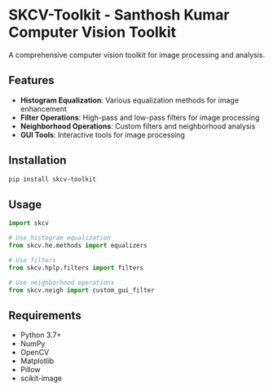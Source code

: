 # SKCV-Toolkit - Santhosh Kumar Computer Vision Toolkit

A comprehensive computer vision toolkit for image processing and analysis.

## Features

- **Histogram Equalization**: Various equalization methods for image enhancement
- **Filter Operations**: High-pass and low-pass filters for image processing
- **Neighborhood Operations**: Custom filters and neighborhood analysis
- **GUI Tools**: Interactive tools for image processing

## Installation

```bash
pip install skcv-toolkit
```

## Usage

```python
import skcv

# Use histogram equalization
from skcv.he.methods import equalizers

# Use filters
from skcv.hplp.filters import filters

# Use neighborhood operations
from skcv.neigh import custom_gui_filter
```

## Requirements

- Python 3.7+
- NumPy
- OpenCV
- Matplotlib
- Pillow
- scikit-image
